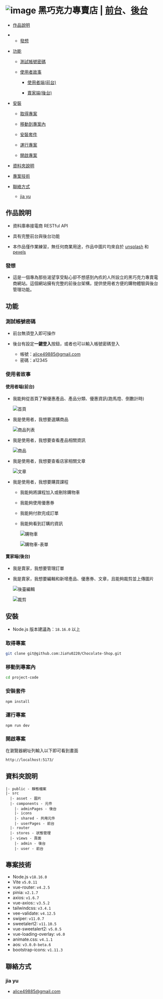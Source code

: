 # ![image](https://github.com/JiaYu0220/Chocolate-Shop/assets/134919211/f73a2b4b-cecf-446a-bc78-985c53ac5bf2) 黑巧克力專賣店 | [前台](https://jiayu0220.github.io/Chocolate-Shop/)、[後台](https://jiayu0220.github.io/Chocolate-Shop/#/login)

- [作品說明](#作品說明)
- 
  - [發想](#發想)

- [功能](#功能)

  - [測試帳號密碼](#測試帳號密碼)

  - [使用者故事](#使用者故事)

    - [使用者端(前台)](#使用者端前台)
      
    - [賣家端(後台)](#賣家端後台)

- [安裝](#安裝)

  - [取得專案](#取得專案)

  - [移動到專案內](#移動到專案內)

  - [安裝套件](#安裝套件)

  - [運行專案](#運行專案)

  - [開啟專案](#開啟專案)

- [資料夾說明](#資料夾說明)

- [專案技術](#專案技術)

- [聯絡方式](#聯絡方式)

  - [jia yu](#jia-yu)

## 作品說明

- 資料庫串接電商 RESTful API
  
- 具有完整前台與後台功能
  
- 本作品僅作業練習，無任何商業用途，作品中圖片均來自於 [unsplash](https://unsplash.com/) 和 [pexels](https://www.pexels.com/zh-tw/)

### 發想

- 這是一個專為那些渴望享受點心卻不想感到內疚的人所設立的黑巧克力專賣電商網站。這個網站擁有完整的前後台架構，提供使用者方便的購物體驗與後台管理功能。

## 功能

### 測試帳號密碼

- 前台無須登入即可操作

- 後台有設定**一鍵登入**按鈕，或者也可以輸入帳號密碼登入
  - 帳號：alice49885@gmail.com
  - 密碼：a12345

### 使用者故事

#### 使用者端(前台)

- 我能夠從首頁了解優惠產品、產品分類、優惠資訊(跑馬燈、倒數計時)

  ![首頁](https://github.com/JiaYu0220/Chocolate-Shop/assets/134919211/eaa8aeeb-c365-4863-853e-5adee0d0cc69)

- 我是使用者，我想要選購商品

  ![商品列表](https://github.com/JiaYu0220/Chocolate-Shop/assets/134919211/7188e9b9-5cf4-4577-8586-e15bd22652e5)

- 我是使用者，我想要查看產品相關資訊

  ![商品](https://github.com/JiaYu0220/Chocolate-Shop/assets/134919211/ebf837c3-0765-4dd2-bebf-7e89c83bc0d2)

- 我是使用者，我想要查看店家相關文章

  ![文章](https://github.com/JiaYu0220/Chocolate-Shop/assets/134919211/ca0c7e67-696f-42b1-9d6f-7c62f0bbf07c)

- 我是使用者，我想要購買課程

  - 我能夠將課程加入或刪除購物車
  - 我能夠使用優惠券
  - 我能夠付款完成訂單
  - 我能夠看到訂購的資訊

    ![購物車](https://github.com/JiaYu0220/Chocolate-Shop/assets/134919211/8069f94e-27a2-487a-90f3-26b39cb9db9c)

    ![購物車-表單](https://github.com/JiaYu0220/Chocolate-Shop/assets/134919211/85a6984d-ec43-4bb4-b135-2e6b58508568)

#### 賣家端(後台)

- 我是賣家，我想要管理訂單

- 我是賣家，我想要編輯和新增產品、優惠券、文章，且能夠裁剪並上傳圖片

  ![後臺編輯](https://github.com/JiaYu0220/Chocolate-Shop/assets/134919211/055b2cb8-910e-4460-b8a8-548264e13c0a)
  
  ![裁剪](https://github.com/JiaYu0220/Chocolate-Shop/assets/134919211/4b56d0e7-16f1-419e-95b6-6bdffb31e3be)

## 安裝

- Node.js 版本建議為：`18.16.0` 以上

### 取得專案

```bash
git clone git@github.com:JiaYu0220/Chocolate-Shop.git
```

### 移動到專案內

```bash
cd project-code
```

### 安裝套件

```bash
npm install
```

### 運行專案

```bash
npm run dev
```

### 開啟專案

在瀏覽器網址列輸入以下即可看到畫面

```bash
http://localhost:5173/
```

## 資料夾說明

```
|- public - 靜態檔案
|- src
  |- asset - 圖片
  |- components - 元件
    |- adminPages - 後台
    |- icons
    |- shared - 共用元件
    |- userPages - 前台
  |- router
  |- stores - 狀態管理
  |- views - 頁面
    |- admin - 後台
    |- user - 前台
```

## 專案技術

- Node.js `v18.16.0`
- Vite `v5.0.11`
- vue-router: `v4.2.5`
- pinia: `v2.1.7`
- axios: `v1.6.7`
- vue-axios:: `v3.5.2`
- tailwindcss: `v3.4.1`
- vee-validate: `v4.12.5`
- swiper: `v11.0.7`
- sweetalert2: `v11.10.5`
- vue-sweetalert2: `v5.0.5`
- vue-loading-overlay: `v6.0`
- animate.css: `v4.1.1`
- aos: `v3.0.0-beta.6`
- bootstrap-icons: `v1.11.3`


## 聯絡方式

### jia yu

- alice49885@gmail.com
